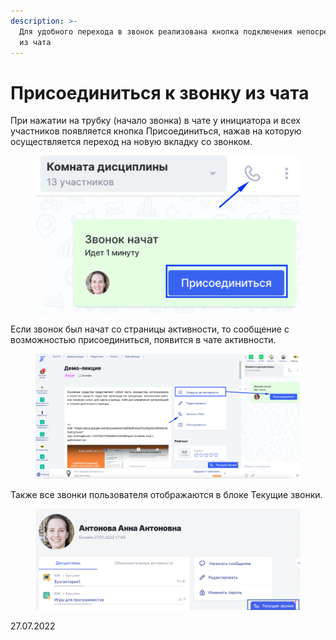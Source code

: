 ```yaml
---
description: >-
  Для удобного перехода в звонок реализована кнопка подключения непосредственно
  из чата
---
```


# Присоединиться к звонку из чата

При нажатии на трубку (начало звонка) в чате у инициатора и всех участников появляется кнопка Присоединиться, нажав на которую осуществляется переход на новую вкладку со звонком.

<figure><img src="../../.gitbook/assets/image (633).png" alt=""><figcaption></figcaption></figure>

Если звонок был начат со страницы активности, то сообщение с возможностью присоединиться,  появится в чате активности.

<figure><img src="../../.gitbook/assets/image (292).png" alt=""><figcaption></figcaption></figure>

Также все звонки пользователя отображаются в блоке Текущие звонки.&#x20;

<figure><img src="../../.gitbook/assets/image (622).png" alt=""><figcaption></figcaption></figure>

27.07.2022
